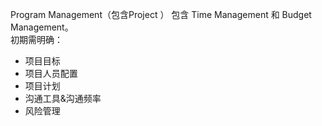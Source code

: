 Program Management（包含Project ） 包含 Time Management 和 Budget Management。  
初期需明确：
- 项目目标
- 项目人员配置
- 项目计划
- 沟通工具&沟通频率
- 风险管理